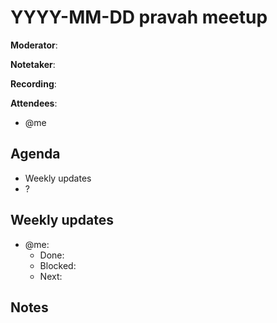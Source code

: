 # YYYY-MM-DD pravah meetup

**Moderator**:

**Notetaker**:

**Recording**:

**Attendees**:
  - @me

## Agenda

- Weekly updates 
- ?

## Weekly updates

- @me:
  - Done:
  - Blocked:
  - Next:

## Notes

